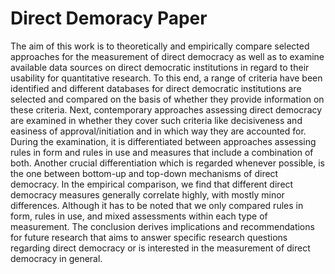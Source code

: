 # Direct Demoracy Paper

The aim of this work is to theoretically and empirically compare selected approaches for the measurement of direct democracy as well as to examine available data sources on direct democratic institutions in regard to their usability for quantitative research. To this end, a range of criteria have been identified and different databases for direct democratic institutions are selected and compared on the basis of whether they provide information on these criteria. Next, contemporary approaches assessing direct democracy are examined in whether they cover such criteria like decisiveness and easiness of approval/initiation and in which way they are accounted for. During the examination, it is differentiated between approaches assessing rules in form and  rules in use and measures that include a combination of both. Another crucial differentiation which is regarded whenever possible, is the one between bottom-up and top-down mechanisms of direct democracy. In the empirical comparison, we find that different direct democracy measures generally correlate highly, with mostly minor differences. Although it has to be noted that we only compared rules in form, rules in use, and mixed assessments within each type of measurement. The conclusion derives implications and recommendations for future research that aims to answer specific research questions regarding direct democracy or is interested in the measurement of direct democracy in general.
